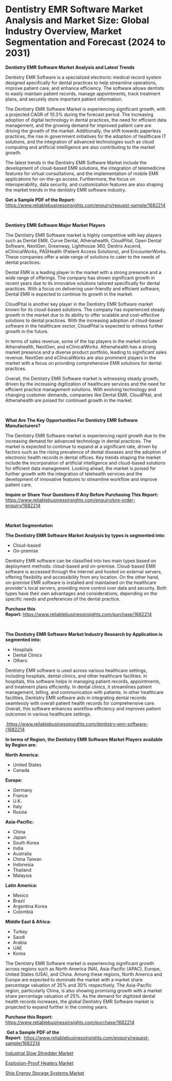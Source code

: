 <p><h1>Dentistry EMR Software Market Analysis and Market Size: Global Industry Overview, Market Segmentation and Forecast (2024 to 2031)</h1></p><p><strong>Dentistry EMR Software Market Analysis and Latest Trends</strong></p>
<p><p>Dentistry EMR Software is a specialized electronic medical record system designed specifically for dental practices to help streamline operations, improve patient care, and enhance efficiency. The software allows dentists to easily maintain patient records, manage appointments, track treatment plans, and securely store important patient information.</p><p>The Dentistry EMR Software Market is experiencing significant growth, with a projected CAGR of 10.3% during the forecast period. The increasing adoption of digital technology in dental practices, the need for efficient data management, and the growing demand for improved patient care are driving the growth of the market. Additionally, the shift towards paperless practices, the rise in government initiatives for the adoption of healthcare IT solutions, and the integration of advanced technologies such as cloud computing and artificial intelligence are also contributing to the market growth.</p><p>The latest trends in the Dentistry EMR Software Market include the development of cloud-based EMR solutions, the integration of telemedicine features for virtual consultations, and the implementation of mobile EMR applications for on-the-go access. Furthermore, the focus on interoperability, data security, and customization features are also shaping the market trends in the dentistry EMR software industry.</p></p>
<p><strong>Get a Sample PDF of the Report:&nbsp;</strong> <a href="https://www.reliablebusinessinsights.com/enquiry/request-sample/1682214">https://www.reliablebusinessinsights.com/enquiry/request-sample/1682214</a></p>
<p>&nbsp;</p>
<p><strong>Dentistry EMR Software Major Market Players</strong></p>
<p><p>The Dentistry EMR Software market is highly competitive with key players such as Dental EMR, Curve Dental, Athenahealth, CloudPital, Open Dental Software, NextGen, Greenway, Lighthouse 360, Dentrix Ascend, eClinicalWorks, PASHealth (Patient Access Solutions), and EncounterWorks. These companies offer a wide range of solutions to cater to the needs of dental practices. </p><p>Dental EMR is a leading player in the market with a strong presence and a wide range of offerings. The company has shown significant growth in recent years due to its innovative solutions tailored specifically for dental practices. With a focus on delivering user-friendly and efficient software, Dental EMR is expected to continue its growth in the market.</p><p>CloudPital is another key player in the Dentistry EMR Software market known for its cloud-based solutions. The company has experienced steady growth in the market due to its ability to offer scalable and cost-effective solutions to dental practices. With the increasing adoption of cloud-based software in the healthcare sector, CloudPital is expected to witness further growth in the future.</p><p>In terms of sales revenue, some of the top players in the market include Athenahealth, NextGen, and eClinicalWorks. Athenahealth has a strong market presence and a diverse product portfolio, leading to significant sales revenue. NextGen and eClinicalWorks are also prominent players in the market with a focus on providing comprehensive EMR solutions for dental practices.</p><p>Overall, the Dentistry EMR Software market is witnessing steady growth, driven by the increasing digitization of healthcare services and the need for efficient practice management solutions. With evolving technology and changing customer demands, companies like Dental EMR, CloudPital, and Athenahealth are poised for continued growth in the market.</p></p>
<p>&nbsp;</p>
<p><strong>What Are The Key Opportunities For Dentistry EMR Software Manufacturers?</strong></p>
<p><p>The Dentistry EMR Software market is experiencing rapid growth due to the increasing demand for advanced technology in dental practices. The market is expected to continue to expand at a significant rate, driven by factors such as the rising prevalence of dental diseases and the adoption of electronic health records in dental offices. Key trends shaping the market include the incorporation of artificial intelligence and cloud-based solutions for efficient data management. Looking ahead, the market is poised for further growth with the integration of telehealth services and the development of innovative features to streamline workflow and improve patient care.</p></p>
<p><strong>Inquire or Share Your Questions If Any Before Purchasing This Report:</strong> <a href="https://www.reliablebusinessinsights.com/enquiry/pre-order-enquiry/1682214">https://www.reliablebusinessinsights.com/enquiry/pre-order-enquiry/1682214</a></p>
<p>&nbsp;</p>
<p><strong>Market Segmentation</strong></p>
<p><strong>The Dentistry EMR Software Market Analysis by types is segmented into:</strong></p>
<p><ul><li>Cloud-based</li><li>On-premise</li></ul></p>
<p><p>Dentistry EMR software can be classified into two main types based on deployment methods: cloud-based and on-premise. Cloud-based EMR software is accessed through the internet and hosted on external servers, offering flexibility and accessibility from any location. On the other hand, on-premise EMR software is installed and maintained on the healthcare provider's local servers, providing more control over data and security. Both types have their own advantages and considerations, depending on the specific needs and preferences of the dental practice.</p></p>
<p><strong>Purchase this Report:&nbsp;</strong><a href="https://www.reliablebusinessinsights.com/purchase/1682214">https://www.reliablebusinessinsights.com/purchase/1682214</a></p>
<p>&nbsp;</p>
<p><strong>The Dentistry EMR Software Market Industry Research by Application is segmented into:</strong></p>
<p><ul><li>Hospitals</li><li>Dental Clinics</li><li>Others</li></ul></p>
<p><p>Dentistry EMR software is used across various healthcare settings, including hospitals, dental clinics, and other healthcare facilities. In hospitals, this software helps in managing patient records, appointments, and treatment plans efficiently. In dental clinics, it streamlines patient management, billing, and communication with patients. In other healthcare facilities, Dentistry EMR software aids in integrating dental records seamlessly with overall patient health records for comprehensive care. Overall, this software enhances workflow efficiency and improves patient outcomes in various healthcare settings.</p></p>
<p><a href="https://www.reliablebusinessinsights.com/dentistry-emr-software-r1682214">&nbsp;https://www.reliablebusinessinsights.com/dentistry-emr-software-r1682214</a></p>
<p><strong>In terms of Region, the Dentistry EMR Software Market Players available by Region are:</strong></p>
<p>
    <p> <strong> North America: </strong>
        <ul>
            <li>United States</li>
            <li>Canada</li>
        </ul>
        </p> 
    <p> <strong> Europe: </strong>
        <ul>
            <li>Germany</li>
            <li>France</li>
            <li>U.K.</li>
            <li>Italy</li>
            <li>Russia</li>
        </ul>
        </p> 
    <p> <strong> Asia-Pacific: </strong>
        <ul>
            <li>China</li>
            <li>Japan</li>
            <li>South Korea</li>
            <li>India</li>
            <li>Australia</li>
            <li>China Taiwan</li>
            <li>Indonesia</li>
            <li>Thailand</li>
            <li>Malaysia</li>
        </ul>
        </p> 
    <p> <strong> Latin America: </strong>
        <ul>
            <li>Mexico</li>
            <li>Brazil</li>
            <li>Argentina Korea</li>
            <li>Colombia</li>
        </ul>
        </p> 
    <p> <strong> Middle East & Africa: </strong>
        <ul>
            <li>Turkey</li>
            <li>Saudi</li>
            <li>Arabia</li>
            <li>UAE</li>
            <li>Korea</li>
        </ul>
    </p>
    </p>
<p><p>The Dentistry EMR Software market is experiencing significant growth across regions such as North America (NA), Asia-Pacific (APAC), Europe, United States (USA), and China. Among these regions, North America and Europe are expected to dominate the market with a market share percentage valuation of 35% and 30% respectively. The Asia-Pacific region, particularly China, is also showing promising growth with a market share percentage valuation of 25%. As the demand for digitized dental health records increases, the global Dentistry EMR Software market is projected to expand further in the coming years.</p></p>
<p><strong>Purchase this Report: </strong><a href="https://www.reliablebusinessinsights.com/purchase/1682214">https://www.reliablebusinessinsights.com/purchase/1682214</a></p>
<p>&nbsp;<strong>Get a Sample PDF of the Report:&nbsp;&nbsp;</strong><a href="https://www.reliablebusinessinsights.com/enquiry/request-sample/1682214">https://www.reliablebusinessinsights.com/enquiry/request-sample/1682214</a></p>
<p><strong></strong></p>
<p><p><a href="https://www.linkedin.com/pulse/industrial-slow-shredder-market-trends-forecast-competitive-ne8ye?trackingId=scD6QX21P0rOOv%2BF%2F0wmTg%3D%3D">Industrial Slow Shredder Market</a></p><p><a href="https://www.linkedin.com/pulse/explosion-proof-heaters-market-share-evolution-growth-trends-mrqie?trackingId=7FDet3ROAtAm%2BRHZIrPnIw%3D%3D">Explosion-Proof Heaters Market</a></p><p><a href="https://www.linkedin.com/pulse/ship-energy-storage-systems-market-research-report-its-history-pxume?trackingId=5CGYaAL5G69bDm1TMJ117A%3D%3D">Ship Energy Storage Systems Market</a></p></p>